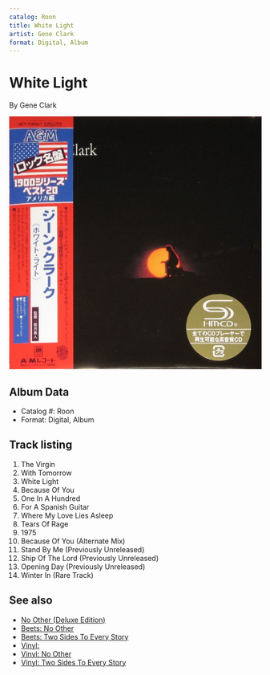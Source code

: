 ```yaml
---
catalog: Roon
title: White Light
artist: Gene Clark
format: Digital, Album
---
```


# White Light

By Gene Clark

![](../../assets/albumcovers/Gene_Clark-White_Light.png)

## Album Data

- Catalog #: Roon
- Format: Digital, Album


## Track listing


1. The Virgin
2. With Tomorrow
3. White Light
4. Because Of You
5. One In A Hundred
6. For A Spanish Guitar
7. Where My Love Lies Asleep
8. Tears Of Rage
9. 1975
10. Because Of You (Alternate Mix)
11. Stand By Me (Previously Unreleased)
12. Ship Of The Lord (Previously Unreleased)
13. Opening Day (Previously Unreleased)
14. Winter In (Rare Track)


## See also

- [No Other (Deluxe Edition)](No_Other_Deluxe_Edition.md)
- [Beets: No Other](../../Beets/Gene_Clark/No_Other.md)
- [Beets: Two Sides To Every Story](../../Beets/Gene_Clark/Two_Sides_To_Every_Story.md)
- [Vinyl: ](../../Vinyl/Gene_Clark/Gene_Clark.md)
- [Vinyl: No Other](../../Vinyl/Gene_Clark/No_Other.md)
- [Vinyl: Two Sides To Every Story](../../Vinyl/Gene_Clark/Two_Sides_To_Every_Story.md)
